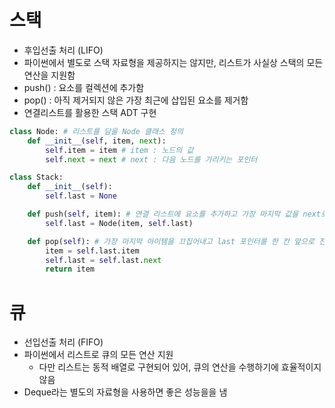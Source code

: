 # 스택

+ 후입선출 처리 (LIFO)
+ 파이썬에서 별도로 스택 자료형을 제공하지는 않지만, 리스트가 사실상 스택의 모든 연산을 지원함
+ push() : 요소를 컬렉션에 추가함
+ pop() : 아직 제거되지 않은 가장 최근에 삽입된 요소를 제거함
+ 연결리스트를 활용한 스택 ADT 구현

```python
class Node: # 리스트를 담을 Node 클래스 정의
    def __init__(self, item, next):
        self.item = item # item : 노드의 값
        self.next = next # next : 다음 노드를 가리키는 포인터

class Stack:
    def __init__(self):
        self.last = None

    def push(self, item): # 연결 리스트에 요소를 추가하고 가장 마지막 값을 next로 지정. 포인터 last는 가장 마지막으로 이동시킴
        self.last = Node(item, self.last)

    def pop(self): # 가장 마지막 아이템을 끄집어내고 last 포인터를 한 칸 앞으로 전진시킴
        item = self.last.item
        self.last = self.last.next
        return item
```

# 큐

+ 선입선출 처리 (FIFO)
+ 파이썬에서 리스트로 큐의 모든 연산 지원
    + 다만 리스트는 동적 배열로 구현되어 있어, 큐의 연산을 수행하기에 효율적이지 않음
+ Deque라는 별도의 자료형을 사용하면 좋은 성능을을 냄
